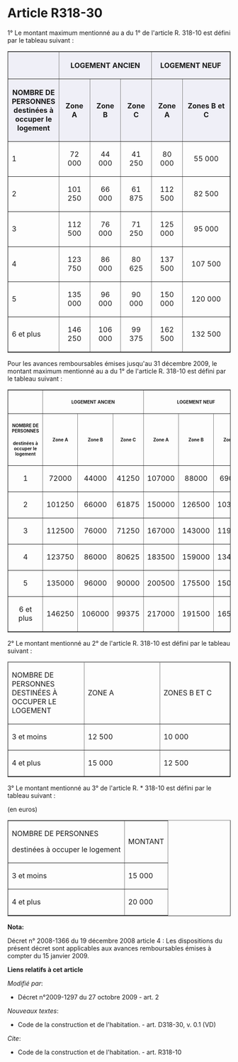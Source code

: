 # Article R318-30

1° Le montant maximum mentionné au a du 1° de l'article R. 318-10 est défini par le tableau suivant : 

<table border="1" cellspacing="1" cellpadding="4">
    <thead>
      <tr>
        <th align="center" width="65" bgcolor="#efeff7">

</th>
        <th align="center" width="195" bgcolor="#efeff7" colspan="3">

LOGEMENT ANCIEN </th>
        <th width="195" align="center" bgcolor="#efeff7" colspan="2">

LOGEMENT NEUF </th>
      </tr>
      <tr>
        <th bgcolor="#efeff7" align="center" width="65">

NOMBRE DE PERSONNES destinées à occuper le logement </th>
        <th bgcolor="#efeff7" width="65" align="center">

Zone A </th>
        <th align="center" bgcolor="#efeff7" width="65">

Zone B </th>
        <th align="center" bgcolor="#efeff7" width="65">

Zone C </th>
        <th align="center" bgcolor="#efeff7" width="65">

Zone A </th>
        <th align="center" width="130" bgcolor="#efeff7">

Zones B et C </th>
      </tr>
    </thead>
    <tbody>
      <tr>
        <td align="left">

1 </td>
        <td align="center">

72 000 </td>
        <td align="center">

44 000 </td>
        <td align="center">

41 250 </td>
        <td align="center">

80 000 </td>
        <td align="center">

55 000 </td>
      </tr>
      <tr>
        <td align="left">

2 </td>
        <td align="center">

101 250 </td>
        <td align="center">

66 000 </td>
        <td align="center">

61 875 </td>
        <td align="center">

112 500 </td>
        <td align="center">

82 500 </td>
      </tr>
      <tr>
        <td align="left">

3 </td>
        <td align="center">

112 500 </td>
        <td align="center">

76 000 </td>
        <td align="center">

71 250 </td>
        <td align="center">

125 000 </td>
        <td align="center">

95 000 </td>
      </tr>
      <tr>
        <td align="left">

4 </td>
        <td align="center">

123 750 </td>
        <td align="center">

86 000 </td>
        <td align="center">

80 625 </td>
        <td align="center">

137 500 </td>
        <td align="center">

107 500 </td>
      </tr>
      <tr>
        <td align="left">

5 </td>
        <td align="center">

135 000 </td>
        <td align="center">

96 000 </td>
        <td align="center">

90 000 </td>
        <td align="center">

150 000 </td>
        <td align="center">

120 000 </td>
      </tr>
      <tr>
        <td align="left">

6 et plus </td>
        <td align="center">

146 250 </td>
        <td align="center">

106 000 </td>
        <td align="center">

99 375 </td>
        <td align="center">

162 500 </td>
        <td align="center">

132 500 </td>
      </tr>
    </tbody>
  </table>

Pour les avances remboursables émises jusqu'au 31 décembre 2009, le montant maximum mentionné au a du 1° de l'article R.
318-10 est défini par le tableau suivant : 

<table border="1">
  <tbody>
    <tr>
      <th>

</th>
      <th colspan="3">

<font size="1">LOGEMENT ANCIEN 

</font>
      </th>
      <th colspan="3">

<font size="1">LOGEMENT NEUF 

</font>
      </th>
    </tr>
    <tr>
      <th>

<font size="1">NOMBRE DE PERSONNES </font>

<font size="1">destinées à occuper le logement 

</font>

</th>
      <th>

<font size="1">Zone A 

</font>
      </th>
      <th>

<font size="1">Zone B 

</font>
      </th>
      <th>

<font size="1">Zone C 

</font>
      </th>
      <th>

<font size="1">Zone A 

</font>
      </th>
      <th>

<font size="1">Zone B 

</font>
      </th>
      <th>

<font size="1">Zone C 

</font>
      </th>
    </tr>
    <tr>
      <td align="center">

1 

</td>
      <td align="center">

72000 

</td>
      <td align="center">

44000 

</td>
      <td align="center">

41250 

</td>
      <td align="center">

107000 

</td>
      <td align="center">

88000 

</td>
      <td align="center">

69000 

</td>
    </tr>
    <tr>
      <td align="center">

2 

</td>
      <td align="center">

101250 

</td>
      <td align="center">

66000 

</td>
      <td align="center">

61875 

</td>
      <td align="center">

150000 

</td>
      <td align="center">

126500 

</td>
      <td align="center">

103000 

</td>
    </tr>
    <tr>
      <td align="center">

3 

</td>
      <td align="center">

112500 

</td>
      <td align="center">

76000 

</td>
      <td align="center">

71250 

</td>
      <td align="center">

167000 

</td>
      <td align="center">

143000 

</td>
      <td align="center">

119000 

</td>
    </tr>
    <tr>
      <td align="center">

4 

</td>
      <td align="center">

123750 

</td>
      <td align="center">

86000 

</td>
      <td align="center">

80625 

</td>
      <td align="center">

183500 

</td>
      <td align="center">

159000 

</td>
      <td align="center">

134500 

</td>
    </tr>
    <tr>
      <td align="center">

5 

</td>
      <td align="center">

135000 

</td>
      <td align="center">

96000 

</td>
      <td align="center">

90000 

</td>
      <td align="center">

200500 

</td>
      <td align="center">

175500 

</td>
      <td align="center">

150000 

</td>
    </tr>
    <tr>
      <td align="center">

6 et plus 

</td>
      <td align="center">

146250 

</td>
      <td align="center">

106000 

</td>
      <td align="center">

99375 

</td>
      <td align="center">

217000 

</td>
      <td align="center">

191500 

</td>
      <td align="center">

165500 

</td>
    </tr>
  </tbody>
</table>

2° Le montant mentionné au 2° de l'article R. 318-10 est défini par le tableau suivant : 

<table border="1" cellpadding="0" cellspacing="1">
  <thead>
    <tr>
      <td width="156">

NOMBRE DE PERSONNES DESTINÉES À OCCUPER LE LOGEMENT 

</td>
      <td width="156">

ZONE A 

</td>
      <td width="143">

ZONES B ET C 

</td>
    </tr>
  </thead>
  <tbody>
    <tr>
      <td valign="top">

3 et moins 

</td>
      <td valign="top">

12 500 

</td>
      <td valign="top">

10 000 

</td>
    </tr>
    <tr>
      <td valign="top">

4 et plus 

</td>
      <td valign="top">

15 000 

</td>
      <td valign="top">

12 500 

</td>
    </tr>
  </tbody>
</table>

3° Le montant mentionné au 3° de l'article R. * 318-10 est défini par le tableau suivant : 

(en euros) 

<table cellpadding="0" border="1">
  <tbody>
    <tr>
      <td>

NOMBRE DE PERSONNES 

destinées à occuper le logement 

</td>
      <td>

MONTANT 

</td>
    </tr>
    <tr>
      <td>

3 et moins 

</td>
      <td>

15 000 

</td>
    </tr>
    <tr>
      <td>

4 et plus 

</td>
      <td>

20 000

</td>
    </tr>
  </tbody>
</table>

**Nota:**

Décret n° 2008-1366 du 19 décembre 2008 article 4 : Les dispositions du présent décret sont applicables aux avances
remboursables émises à compter du 15 janvier 2009.

**Liens relatifs à cet article**

_Modifié par_:

  - Décret n°2009-1297 du 27 octobre 2009 - art. 2

_Nouveaux textes_:

  - Code de la construction et de l'habitation. - art. D318-30, v. 0.1 (VD)

_Cite_:

  - Code de la construction et de l'habitation. - art. R318-10
